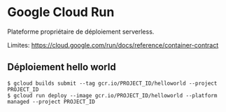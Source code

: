 # Google Cloud Run

Plateforme propriétaire de déploiement serverless.

Limites: https://cloud.google.com/run/docs/reference/container-contract


## Déploiement hello world

	$ gcloud builds submit --tag gcr.io/PROJECT_ID/helloworld --project PROJECT_ID
	$ gcloud run deploy --image gcr.io/PROJECT_ID/helloworld --platform managed --project PROJECT_ID


